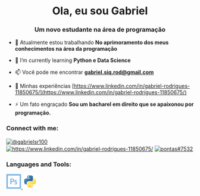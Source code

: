 <h1 align="center">Ola, eu sou Gabriel</h1>
<h3 align="center">Um novo estudante na área de programação</h3>

- 🔭 Atualmente estou trabalhando **No aprimoramento dos meus conhecimentos na área da programação**

- 🌱 I’m currently learning **Python e Data Science**

- 📫 Você pode me encontrar **gabriel.siq.rod@gmail.com**

- 📄 Minhas experiências [https://www.linkedin.com/in/gabriel-rodrigues-11850675/](https://www.linkedin.com/in/gabriel-rodrigues-11850675/)

- ⚡ Um fato engraçado **Sou um bacharel em direito que se apaixonou por programação.**

<h3 align="left">Connect with me:</h3>
<p align="left">
<a href="https://twitter.com/@gabrielsr100" target="blank"><img align="center" src="https://raw.githubusercontent.com/rahuldkjain/github-profile-readme-generator/master/src/images/icons/Social/twitter.svg" alt="@gabrielsr100" height="30" width="40" /></a>
<a href="https://linkedin.com/in/https://www.linkedin.com/in/gabriel-rodrigues-11850675/" target="blank"><img align="center" src="https://raw.githubusercontent.com/rahuldkjain/github-profile-readme-generator/master/src/images/icons/Social/linked-in-alt.svg" alt="https://www.linkedin.com/in/gabriel-rodrigues-11850675/" height="30" width="40" /></a>
<a href="https://discord.gg/pontas#7532" target="blank"><img align="center" src="https://raw.githubusercontent.com/rahuldkjain/github-profile-readme-generator/master/src/images/icons/Social/discord.svg" alt="pontas#7532" height="30" width="40" /></a>
</p>

<h3 align="left">Languages and Tools:</h3>
<p align="left"> <a href="https://www.photoshop.com/en" target="_blank" rel="noreferrer"> <img src="https://raw.githubusercontent.com/devicons/devicon/master/icons/photoshop/photoshop-line.svg" alt="photoshop" width="40" height="40"/> </a> <a href="https://www.python.org" target="_blank" rel="noreferrer"> <img src="https://raw.githubusercontent.com/devicons/devicon/master/icons/python/python-original.svg" alt="python" width="40" height="40"/> </a> </p>


<!--
**GabeSiq/gabesiq** is a ✨ _special_ ✨ repository because its `README.md` (this file) appears on your GitHub profile.

Here are some ideas to get you started:

- 🔭 I’m currently working on ...
- 🌱 I’m currently learning ...
- 👯 I’m looking to collaborate on ...
- 🤔 I’m looking for help with ...
- 💬 Ask me about ...
- 📫 How to reach me: ...
- 😄 Pronouns: ...
- ⚡ Fun fact: ...
-->
